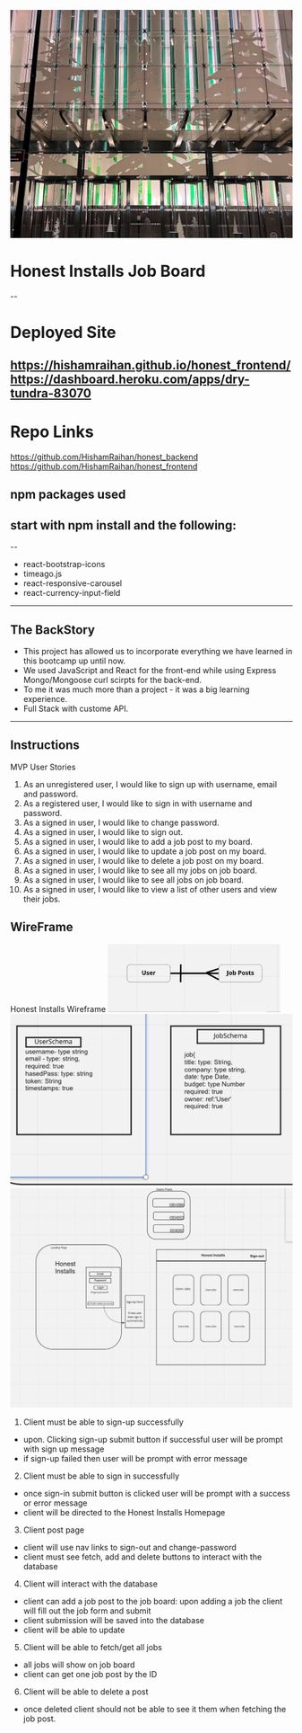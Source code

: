 [![Honest Installs](images/wtc.png)](https://hishamraihan.github.io/honest_frontend/) 
# Honest Installs Job Board
--
# Deployed Site
https://hishamraihan.github.io/honest_frontend/
https://dashboard.heroku.com/apps/dry-tundra-83070
--
# Repo Links
https://github.com/HishamRaihan/honest_backend
https://github.com/HishamRaihan/honest_frontend

## npm packages used 
## start with npm install and the following:
--
- react-bootstrap-icons
- timeago.js
- react-responsive-carousel
- react-currency-input-field
---
## The BackStory
- This project has allowed us to incorporate everything we have learned in this bootcamp up until now.
- We used JavaScript and React for the front-end while using Express Mongo/Mongoose  curl scirpts for the back-end.
- To me it was much more than a project - it was a big learning experience.
- Full Stack with custome API.
---
## Instructions
MVP User Stories
1. As an unregistered user, I would like to sign up with username, email and password.
2. As a registered user, I would like to sign in with username and password.
3. As a signed in user, I would like to change password.
4. As a signed in user, I would like to sign out.
5. As a signed in user, I would like to add a job post to my board.
6. As a signed in user, I would like to update a job post on my board.
7. As a signed in user, I would like to delete a job post on my board.
8. As a signed in user, I would like to see all my jobs on job board.
8. As a signed in user, I would like to see all jobs on job board.
9. As a signed in user, I would like to view a list of other users and view their jobs.


## WireFrame
Honest Installs Wireframe 
![**Honest Installs ERD**](images/ERD.png)
![**Honest Installs Schema**](images/schema.png)
![**Honest Installs Wireframe**](images/wireframe.png)


 1. Client must be able to sign-up successfully
 - upon. Clicking sign-up  submit button if successful user will be prompt with sign up message
 - if sign-up failed then user will be prompt with error message

 2. Client must be able to sign in successfully
 - once sign-in submit button is clicked user will be prompt with a success or error message
 - client will be directed to the Honest Installs Homepage

 3. Client post page
 - client will use nav links to sign-out and change-password
 - client must see fetch, add and delete buttons to interact with the database

4. Client will interact with the database
 - client can add a job post to the job board: upon adding a job the client will fill out the job form and submit
 - client submission will be saved into the database
- client will be able to update
 5. Client will be able to fetch/get all jobs
- all jobs will show on job board
- client can get one job post by the ID

 6. Client will be able to delete a post
 - once deleted client should not be able to see it them when fetching the job post.